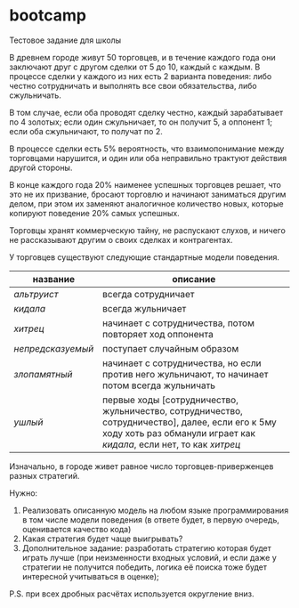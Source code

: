 # bootcamp
Тестовое задание для школы

В древнем городе живут 50 торговцев, и в течение каждого года они заключают друг с другом сделки от 5 до 10, каждый с каждым. 
В процессе сделки у каждого из них есть 2 варианта поведения: либо честно сотрудничать и выполнять все свои обязательства, либо сжульничать. 

В том случае, если оба проводят сделку честно, каждый зарабатывает по 4 золотых; если один сжульничает, то он получит 5, а оппонент 1; если оба сжульничают, то получат по 2. 

В процессе сделки есть 5% вероятность, что взаимопонимание между торговцами нарушится, и один или оба неправильно трактуют действия другой стороны. 

В конце каждого года 20% наименее успешных торговцев решает, что это не их призвание, бросают торговлю и начинают заниматься другим делом, при этом их заменяют аналогичное количество новых, которые копируют поведение 20% самых успешных.

Торговцы хранят коммерческую тайну, не распускают слухов, и ничего не рассказывают другим о своих сделках и контрагентах.

У торговцев существуют следующие стандартные модели поведения.

название          | описание
------------------| --------
_альтруист_       | всегда сотрудничает
_кидала_          | всегда жульничает
_хитрец_          | начинает с сотрудничества, потом повторяет ход оппонента
_непредсказуемый_ | поступает случайным образом
_злопамятный_     | начинает с сотрудничества, но если против него жульничают, то начинает потом всегда жульничать
_ушлый_           | первые ходы [сотрудничество, жульничество, сотрудничество, сотрудничество], далее, если его к 5му ходу хоть раз обманули играет как _кидала_, если нет, то как _хитрец_

Изначально, в городе живет равное число торговцев-приверженцев разных стратегий.

Нужно:

1. Реализовать описанную модель на любом языке программирования в том числе модели поведения (в ответе будет, в первую очередь, оценивается качество кода)
2. Какая стратегия будет чаще выигрывать?
3. Дополнительное задание: разработать стратегию которая будет играть лучше (при неизменности входных условий, и если даже у стратегии не получится победить, логика её поиска тоже будет интересной учитываться в оценке);

P.S. при всех дробных расчётах используется округление вниз. 
